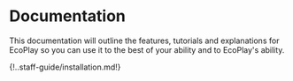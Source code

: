 Documentation
=========

This documentation will outline the features, tutorials and explanations for EcoPlay so you can use it to the best of your ability and to EcoPlay's ability.

{!..staff-guide/installation.md!}

